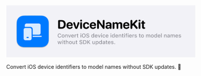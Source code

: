 ![Logo image](Asset/DeviceNameKit_banner.png)

Convert iOS device identifiers to model names without SDK updates. 🚀

